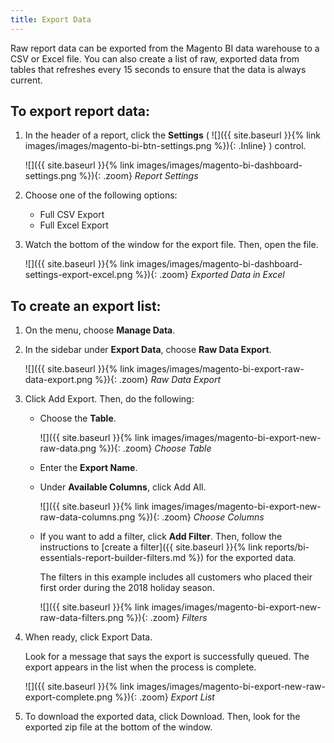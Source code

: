 ```yaml
---
title: Export Data
---
```


Raw report data can be exported from the Magento BI data warehouse to a CSV or Excel file. You can also create a list of raw, exported data from tables that refreshes every 15 seconds to ensure that the data is always current.

## To export report data:

1. In the header of a report, click the **Settings** ( ![]({{ site.baseurl }}{% link images/images/magento-bi-btn-settings.png %}){: .Inline} ) control.

    ![]({{ site.baseurl }}{% link images/images/magento-bi-dashboard-settings.png %}){: .zoom}
    *Report Settings*

1. Choose one of the following options:

    * Full CSV Export
    * Full Excel Export

1. Watch the bottom of the window for the export file. Then, open the file.

    ![]({{ site.baseurl }}{% link images/images/magento-bi-dashboard-settings-export-excel.png %}){: .zoom}
    *Exported Data in Excel*

## To create an export list:

1. On the menu, choose **Manage Data**.

1. In the sidebar under **Export Data**, choose **Raw Data Export**.

    ![]({{ site.baseurl }}{% link images/images/magento-bi-export-raw-data-export.png %}){: .zoom}
    *Raw Data Export*

1. Click <span class="btn">Add Export</span>. Then, do the following:

    * Choose the **Table**.

        ![]({{ site.baseurl }}{% link images/images/magento-bi-export-new-raw-data.png %}){: .zoom}
        *Choose Table*

    * Enter the **Export Name**.

    * Under **Available Columns**, click <span class="btn">Add All</span>.

        ![]({{ site.baseurl }}{% link images/images/magento-bi-export-new-raw-data-columns.png %}){: .zoom}
        *Choose Columns*

    * If you want to add a filter, click **Add Filter**. Then, follow the instructions to [create a filter]({{ site.baseurl }}{% link reports/bi-essentials-report-builder-filters.md %}) for the exported data.

        The filters in this example includes all customers who placed their first order during the 2018 holiday season.

        ![]({{ site.baseurl }}{% link images/images/magento-bi-export-new-raw-data-filters.png %}){: .zoom}
        *Filters*

1. When ready, click <span class="btn">Export Data</span>.

    Look for a message that says the export is successfully queued. The export appears in the list when the process is complete.

    ![]({{ site.baseurl }}{% link images/images/magento-bi-export-new-raw-export-complete.png %}){: .zoom}
    *Export List*

1. To download the exported data, click <span class="btn">Download</span>. Then, look for the exported zip file at the bottom of the window.
